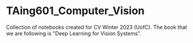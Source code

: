 # TAing601_Computer_Vision
Collection of notebooks created for CV Winter 2023 (UofC). The book that we are following is "Deep Learning for Vision Systems".
